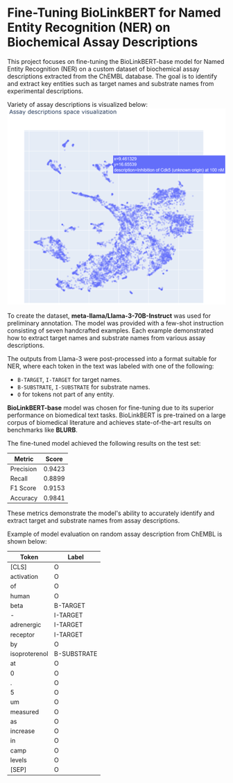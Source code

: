 # Fine-Tuning BioLinkBERT for Named Entity Recognition (NER) on Biochemical Assay Descriptions

This project focuses on fine-tuning the BioLinkBERT-base model for Named Entity Recognition (NER) on a custom dataset of biochemical assay descriptions extracted from the ChEMBL database. The goal is to identify and extract key entities such as target names and substrate names from experimental descriptions.

Variety of assay descriptions is visualized below:
![UMAP Visualization of Assay Description Embeddings](./images/embeddings_vis.png)

To create the dataset, **meta-llama/Llama-3-70B-Instruct** was used for preliminary annotation. The model was provided with a few-shot instruction consisting of seven handcrafted examples. Each example demonstrated how to extract target names and substrate names from various assay descriptions.

The outputs from Llama-3 were post-processed into a format suitable for NER, where each token in the text was labeled with one of the following:
- `B-TARGET`, `I-TARGET` for target names.
- `B-SUBSTRATE`, `I-SUBSTRATE` for substrate names.
- `O` for tokens not part of any entity.

**BioLinkBERT-base** model was chosen for fine-tuning due to its superior performance on biomedical text tasks. BioLinkBERT is pre-trained on a large corpus of biomedical literature and achieves state-of-the-art results on benchmarks like **BLURB**.

The fine-tuned model achieved the following results on the test set:

| Metric     | Score       |
|------------|-------------|
| Precision  | 0.9423      |
| Recall     | 0.8899      |
| F1 Score   | 0.9153      |
| Accuracy   | 0.9841      |

These metrics demonstrate the model's ability to accurately identify and extract target and substrate names from assay descriptions.

Example of model evaluation on random assay description from ChEMBL is shown below:

| Token          | Label        |
|---------------|-------------|
| [CLS]        | O           |
| activation   | O           |
| of          | O           |
| human       | O           |
| beta        | B-TARGET    |
| -           | I-TARGET    |
| adrenergic  | I-TARGET    |
| receptor    | I-TARGET    |
| by          | O           |
| isoproterenol | B-SUBSTRATE |
| at          | O           |
| 0           | O           |
| .           | O           |
| 5           | O           |
| um         | O           |
| measured   | O           |
| as         | O           |
| increase   | O           |
| in         | O           |
| camp       | O           |
| levels     | O           |
| [SEP]      | O           |




